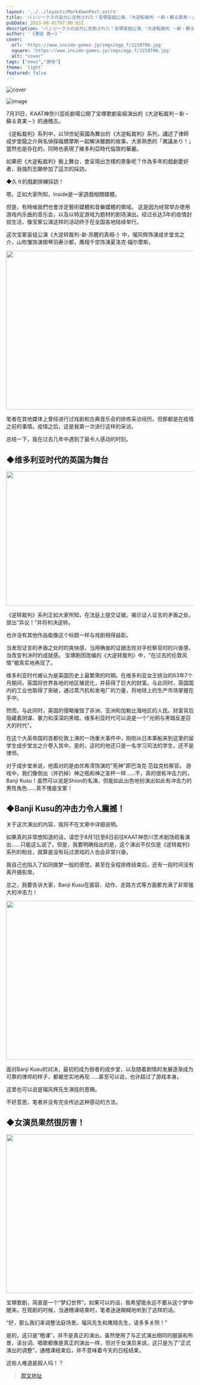 ```yaml
---
layout: '../../layouts/MarkdownPost.astro'
title: 'バンジークスの迫力に圧倒された！宝塚宙組公演、『大逆転裁判 －新・蘇る真実－』通し稽古を取材'
pubDate: 2023-08-01T07:00:03Z
description: 'バンジークスの迫力に圧倒された！宝塚宙組公演、『大逆転裁判 －新・蘇る真実－』通し稽古を取材'
author: '《澤田 真一》'
cover:
  url: 'https://www.inside-games.jp/imgs/ogp_f/1219798.jpg'
  square: 'https://www.inside-games.jp/imgs/ogp_f/1219798.jpg'
  alt: "cover"
tags: ["news","游戏"]
theme: 'light'
featured: false
---
```


![cover](https://www.inside-games.jp/imgs/ogp_f/1219798.jpg)

![image](https://www.inside-games.jp/imgs/zoom/1219794.jpg)

7月31日，KAAT神奈川芸術劇場公開了宝塚歌劇宙組演出的《大逆転裁判－新・蘇る真実－》的通稽古。 

《逆転裁判》系列中，以19世紀英國為舞台的《大逆転裁判》系列，講述了律師成步堂龍之介與名偵探福爾摩斯一起解決難題的故事。大家熟悉的「異議あり！」當然也是存在的，同時也表現了維多利亞時代倫敦的華麗。

如果把《大逆転裁判》搬上舞台，會呈現出怎樣的景象呢？作為多年的戲劇愛好者，我強烈志願參加了這次的採訪。

◆久々的戲劇排練採訪！

嗯，正如大家所知，Inside是一家遊戲相關媒體。

但是，有時候我們也會涉足藝術媒體和音樂媒體的領域。
这是因为经常举办使用游戏内乐曲的音乐会，以及以特定游戏为题材的剧场演出。经过长达3年的疫情封锁生活，像宝冢公演这样的活动终于在全国各地陆续举行。</p><p>这次宝冢宙组公演《大逆转裁判-新·苏醒的真相-》中，瑠风辉饰演成步堂龙之介，山吹雏饰演御琴羽寿沙都，鹰翔千空饰演夏洛克·福尔摩斯。</p><img src="https://www.inside-games.jp/imgs/zoom/1219793.jpg" oncontextmenu="return false;" class="inline-article-image" width="640" height="426"><p>笔者在其他媒体上曾经进行过戏剧和古典音乐会的排练采访经历。但那都是在疫情之前的事情。疫情之后，这是我第一次进行这样的采访。</p><p>总结一下，我在过去几年中遇到了最令人感动的时刻。</p><h2><b>◆维多利亚时代的英国为舞台</b></h2><img src="https://www.inside-games.jp/imgs/zoom/1219795.jpg" oncontextmenu="return false;" class="inline-article-image" width="640" height="360"><p>《逆转裁判》系列正如大家所知，在法庭上提交证据，揭示证人证言的矛盾之处，提出“异议！”并将判决逆转。 </p><p>也许没有其他作品能像这个标题一样与戏剧相得益彰。</p><p>当发现证言的矛盾之处时的爽快感，当用确凿的证据击败对手检察官时的兴奋感，当改变判决时的成就感。
宝塚剧团改编的《大逆转裁判》中，"在过去的伦敦风情"被真实地再现了。</p><p>维多利亚时代被认为是英国历史上最繁荣的时期。在维多利亚女王统治的63年7个月期间，英国将世界各地的地区殖民化，并获得了巨大的财富。与此同时，英国国内的工业也取得了突破，通过蒸汽机和发电厂的力量，将地球上的生产市场掌握在手中。</p><p>然而，与此同时，英国的侵略摧毁了非洲、亚洲和加勒比海地区的人民。财富背后隐藏着阴谋、暴力和深深的黑暗。维多利亚时代可以说是一个"光明与黑暗反差巨大的时代"。</p><p>在这个大英帝国的首都伦敦上演的一场重大事件中，刚刚从日本乘船来到这里的留学生成步堂龙之介卷入其中。是的，这时的他还只是一名学习司法的学生，还不是律师。</p><p>对于成步堂来说，他面对的是由优希澪饰演的"死神"即巴洛克·范兹克检察官。
游戏中，我们像倒出（并扔掉）神之瓶和神之圣杯一样……不，真的很有冲击力的，Banji Kusu！虽然可以说是Shion的名演，但能如此出色地扮演出如此有冲击力的男性角色……真不愧是宝冢！

<h2><b>◆Banji Kusu的冲击力令人震撼！</b></h2>
<p>关于这次演出的内容，我将不在文章中详细说明。</p>
<p>如果真的非常想知道的话，请您于8月1日至8日前往KAAT神奈川艺术剧场观看演出……只能这么说了。但是，我要明确指出的是，这个演出不仅仅是《逆转裁判》系列的粉丝，就算是没有玩过游戏的人也会非常兴奋。</p>
<p>我自己也陷入了如同做梦一般的感觉，甚至在全程排练结束后，还有一段时间没有离开摄影席。</p>
<p>总之，我要告诉大家，Banji Kusu在面容、动作、走路方式等方面都充满了非常强大的冲击力！</p>
<img src="https://www.inside-games.jp/imgs/zoom/1219792.jpg" oncontextmenu="return false;" class="inline-article-image" width="640" height="426">
<p>面对Banji Kusu的对决，最初的成为弱者的成步堂，以及随着剧情的发展逐渐成为可靠的律师的样子，都被忠实地再现……甚至可以说，也许超过了游戏本身。</p>
这里也可以说是瑠风辉先生演技的恩赐。</p><p>不好意思，笔者并没有完全传达这种感动的方法。</p><h2><b>◆</b>女演员果然很厉害！</h2><img src="https://www.inside-games.jp/imgs/zoom/1219797.jpg" oncontextmenu="return false;" class="inline-article-image" width="640" height="426"><p>宝塚歌剧，简直是一个“梦幻世界”。如果可以的话，我希望能永远不要从这个梦中醒来。在观剧的时候，当通稽课结束时，笔者迷迷糊糊地听到了这样的话。</p><p>“好，那么我们来调整法庭场景。瑠风先生和鹰翔先生，请多多关照！”</p><p>是的，这只是“稽课”，并不是真正的演出。虽然使用了与正式演出相同的服装和布景，读台词、唱歌都像是真正的演出一样，但对于女演员来说，这只是为了“正式演出的调整”。通稽课结束后，并不意味着今天的日程结束。</p><p>这些人难道是超人吗！？

>[原文地址](https://www.inside-games.jp/article/2023/08/01/147566.html)  